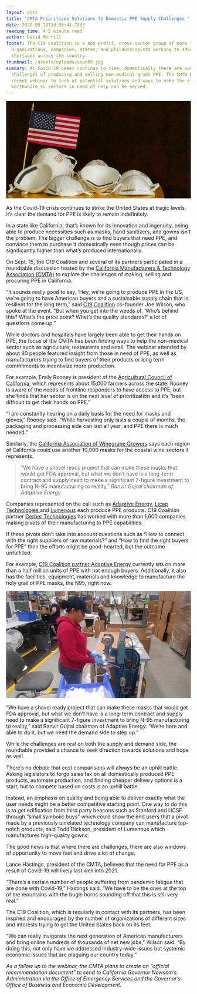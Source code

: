 ```yaml
---
layout: post
title: "CMTA Prioritizes Solutions to Domestic PPE Supply Challenges "
date: 2020-09-18T23:05:41.780Z
reading_time: 4-5 minute read
author: David Morrill
footer: The C19 Coalition is a non-profit, cross-sector group of more than 20
  organizations, companies, states, and philanthropists working to address PPE
  shortages across the country.
thumbnail: /assets/uploads/usan95.jpg
summary: As Covid-19 cases continue to rise, domestically there are various
  challenges of producing and selling non-medical grade PPE. The CMTA held a
  recent webinar to look at potential solutions and ways to make the efforts
  worthwhile so sectors in need of help can be served.
---
```

![](/assets/uploads/usan95.jpg)

As the Covid-19 crisis continues to strike the United States at tragic levels, it’s clear the demand for PPE is likely to remain indefinitely.

In a state like California, that’s known for its innovation and ingenuity, being able to produce necessities such as masks, hand sanitizers, and gowns isn’t the problem. The bigger challenge is to find buyers that need PPE, and convince them to purchase it domestically even though prices can be significantly higher than what’s produced internationally.

On Sept. 15, the C19 Coalition and several of its partners participated in a roundtable discussion hosted by the [California Manufacturers & Technology Association (CMTA)](https://www.cmta.net/) to explore the challenges of making, selling and procuring PPE in California.

“It sounds really good to say, ‘Hey, we’re going to produce PPE in the US, we’re going to have American buyers and a sustainable supply chain that is resilient for the long term,” said [C19 Coalition](c19coalition.org) co-founder Joe Wilson, who spoke at the event. “But when you get into the weeds of, ‘Who’s behind this? What’s the price point? What’s the quality standards?’ a lot of questions come up.”

While doctors and hospitals have largely been able to get their hands on PPE, the focus of the CMTA has been finding ways to help the non-medical sector such as agriculture, restaurants and retail. The webinar attended by about 80 people featured insight from those in need of PPE, as well as manufacturers trying to find buyers of their products or long term commitments to incentivize more production.

For example, Emily Rooney is president of the [Agricultural Council of California](https://www.agcouncil.org/), which represents about 15,000 farmers across the state. Rooney is aware of the needs of frontline responders to have access to PPE, but she finds that her sector is on the next level of prioritization and it’s “been difficult to get their hands on PPE.”

“I am constantly hearing on a daily basis for the need for masks and gloves,” Rooney said. “While harvesting only lasts a couple of months, the packaging and processing side can last all year, and PPE there is much needed.”

Similarly, the [California Association of Winegrape Growers](https://www.cawg.org/) says each region of California could use another 10,000 masks for the coastal wine sectors it represents.

> “We have a shovel ready project that can make these masks that would get FDA approval, but what we don’t have is a long-term contract and supply need to make a significant 7-figure investment to bring N-95 manufacturing to reality,” <cite> Ranvir Gujral chairman of Adaptive Energy</cite>

Companies represented on the call such as [Adaptive Energy](https://www.adaptiveenergyllc.com/), [Licap Technologies ](https://www.licaptech.com/) and [Lumenous](http://www.lumenous.com/) each produce PPE products. C19 Coalition partner [Gerber Technologies](bertechnology.com) has worked with more than 1,600 companies making pivots of their manufacturing to PPE capabilities.

If these pivots don’t take into account questions such as “How to connect with the right suppliers of raw materials?” and “How to find the right buyers for PPE” then the efforts might be good-hearted, but the outcome unfulfilled.

For example, [C19 Coalition partner Adaptive Energy ](https://c19coalition.org/2020/06/18/c19-coalition-partner-adaptive-energy-pivots-and-steps-up.html)currently sits on more than a half million units of PPE with not enough buyers. Additionally, it also has the facilities, equipment, materials and knowledge to manufacture the holy grail of PPE masks, the N95, right now.

![Adaptive Energy has set up its manufacturing facilities to manufacture PPE. Now they need buyers as they have more than a half million PPE units in their facility.](/assets/uploads/adaptive-energy-ppe-production-3.jpg)

“We have a shovel ready project that can make these masks that would get FDA approval, but what we don’t have is a long-term contract and supply need to make a significant 7-figure investment to bring N-95 manufacturing to reality,” said Ranvir Gujral chairman of Adaptive Energy. “We’re here and able to do it, but we need the demand side to step up.”

While the challenges are real on both the supply and demand side, the roundtable provided a chance to seek direction towards solutions and hope as well.

There’s no debate that cost comparisons will always be an uphill battle. Asking legislators to forgo sales tax on all domestically produced PPE products, automate production, and finding cheaper delivery options is a start, but to compete based on costs is an uphill battle.

Instead, an emphasis on quality and being able to deliver exactly what the user needs might be a better competitive starting point. One way to do this is to get edification from third party beacons such as Stanford and UCSF through “small symbolic buys” which could show the end users that a pivot made by a previously unrelated technology company can manufacture top-notch products, said Todd Dickson, president of Lumenous which manufactures high-quality gowns.

The good news is that where there are challenges, there are also windows of opportunity to move fast and drive a lot of change.

Lance Hastings, president of the CMTA, believes that the need for PPE as a result of Covid-19 will likely last well into 2021.

“There’s a certain number of people suffering from pandemic fatigue that are done with Covid-19,” Hastings said. “We have to be the ones at the top of the mountains with the bugle horns sounding off that this is still very real.”

The C19 Coalition, which is regularly in contact with its partners, has been inspired and encouraged by the number of organizations of different sizes and interests trying to get the United States back on its feet.

“We can really invigorate the next generation of American manufacturers and bring online hundreds of thousands of net new jobs,” Wilson said. “By doing this, not only have we addressed industry-wide issues but systemic economic issues that are plaguing our country today.”

*As a follow up to the webinar, the CMTA plans to create an “official recommendation document” to send to California Governor Newsom’s Administration via the Office of Emergency Services and the Governor’s Office of Business and Economic Development.*